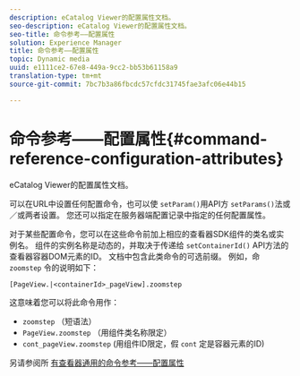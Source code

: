 ```yaml
---
description: eCatalog Viewer的配置属性文档。
seo-description: eCatalog Viewer的配置属性文档。
seo-title: 命令参考——配置属性
solution: Experience Manager
title: 命令参考——配置属性
topic: Dynamic media
uuid: e1111ce2-67e8-449a-9cc2-bb53b61158a9
translation-type: tm+mt
source-git-commit: 7bc7b3a86fbcdc57cfdc31745fae3afc06e44b15

---
```



# 命令参考——配置属性{#command-reference-configuration-attributes}

eCatalog Viewer的配置属性文档。

可以在URL中设置任何配置命令，也可以使 `setParam()`用API方 `setParams()`法或／或两者设置。 您还可以指定在服务器端配置记录中指定的任何配置属性。

对于某些配置命令，您可以在这些命令前加上相应的查看器SDK组件的类名或实例名。 组件的实例名称是动态的，并取决于传递给 `setContainerId()` API方法的查看器容器DOM元素的ID。 文档中包含此类命令的可选前缀。 例如，命 `zoomstep` 令的说明如下：

`[PageView.|<containerId>_pageView].zoomstep`

这意味着您可以将此命令用作：

* `zoomstep` （短语法）
* `PageView.zoomstep` （用组件类名称限定）
* `cont_pageView.zoomstep` (用组件ID限定，假 `cont` 定是容器元素的ID)

另请参阅所 [有查看器通用的命令参考——配置属性](../../../r-html5-viewer-20-cmdref-configattrib/r-html5-viewer-20-cmdref-configattrib.md#concept-850e0f2c49b949deb7cfbfd330d329bd)
